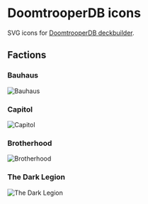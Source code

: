 # DoomtrooperDB icons
SVG icons for [DoomtrooperDB deckbuilder](https://github.com/fiskhandlarn/doomtrooperdb).

## Factions

### Bauhaus
![Bauhaus](https://cdn.rawgit.com/fiskhandlarn/doomtrooperdb-icons/master/factions/bauhaus.svg)

### Capitol
![Capitol](https://cdn.rawgit.com/fiskhandlarn/doomtrooperdb-icons/master/factions/capitol.svg)

### Brotherhood
![Brotherhood](https://cdn.rawgit.com/fiskhandlarn/doomtrooperdb-icons/master/factions/brotherhood.svg)

### The Dark Legion
![The Dark Legion](https://cdn.rawgit.com/fiskhandlarn/doomtrooperdb-icons/master/factions/dark_legion.svg)
